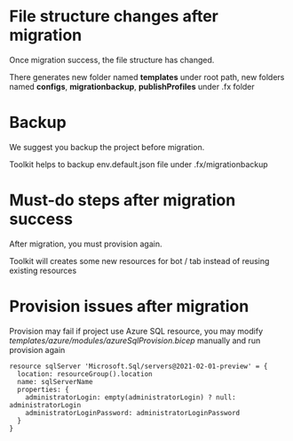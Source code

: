 # File structure changes after migration
Once migration success, the file structure has changed. </p>
There generates new folder named **templates** under root path, 
new folders named **configs**, **migrationbackup**, **publishProfiles** under .fx folder
# Backup
We suggest you backup the project before migration.</p>
Toolkit helps to backup env.default.json file under .fx/migrationbackup 
# Must-do steps after migration success
After migration, you must provision again. </p>
Toolkit will creates some new resources for bot / tab instead of reusing existing resources 
# Provision issues after migration
Provision may fail if project use Azure SQL resource, you may modify *templates/azure/modules/azureSqlProvision.bicep* manually and run provision again </p>
```
resource sqlServer 'Microsoft.Sql/servers@2021-02-01-preview' = {
  location: resourceGroup().location
  name: sqlServerName
  properties: {
    administratorLogin: empty(administratorLogin) ? null: administratorLogin
    administratorLoginPassword: administratorLoginPassword
  }
}
```


